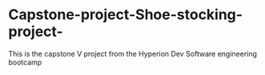 # Capstone-project-Shoe-stocking-project-
This is the capstone V project from the Hyperion Dev Software engineering bootcamp
